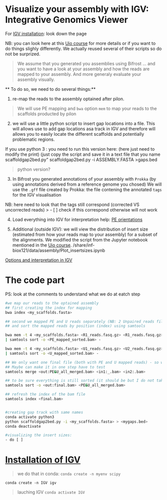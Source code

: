 # Visualize your assembly with IGV: Integrative Genomics Viewer 

For [IGV installation](./assembly_visualization.md#igv-install): look down the page

NB: you can look here at this [Uio course] for more details or if you want to do things slighly differently. 
We actually reused several of their scripts so do not be surprized. 

> We assume that you generated you assemblies using Bifrost
... and you want to have a look at your assembly and how the reads are mapped to your assembly. And more generaly evaluate your assembly visually. 

** To do so, we need to do several things:**

1) re-map the reads to the assembly optained after pilon. 
 > We will use PE mapping and `bwa` option `mem` to map your reads to the scaffolds producted by pilon 

2) we will use a little python script to insert gap locations into a file. This will allows use to add gap locations
asa track in IGV and therefore will allows you to easily locate the different scaffolds and potentially problematic regions.

If you use python 3 : you need to run this version here: (here just need to modify the print)
(just copy the script and save it in a text file that you name scaffoldgap2bed.py"
scaffoldgap2bed.py -i ASSEMBLY.FASTA >gaps.bed
> python version? 

3) In Bifrost you generated annotations of your assembly with `Prokka`
(by using annotations derived from a reference genome you chosed) 
We will use the `.gff` file created by Prokka: the file contening the annotated `tags` for the IGV visualisation

NB: here need to look that the tags still correspond (corrected VS uncorrected reads) > - [ ] check if this correspond
otherwise will not work


4) Load everything into IGV 
for interpretation help: [PE orientations](http://software.broadinstitute.org/software/igv/interpreting_pair_orientations)

4) Additional (outside IGV): we will view the distribution of insert size (estimated from how your reads map to your assembly)
for a subset of the alignments. We modified the script from the Jupyter notebook mentioned in the [Uio course].
/share/inf-biox121/data/assembly/Plot_insertsizes.ipynb
 
[Options and interpretation in IGV](ttp://software.broadinstitute.org/software/igv/PopupMenus#AlignmentTrack)


# The code part

PS: look at the comments to understand what we do at eatch step

```bash
#we map our reads to the optained assembly
## first creating the index for mapping
bwa index <my_scaffolds.fasta>

## second we mapped PE and U reads separately (NB: 2 Unpaired reads files after spades)
## and sort the mapped reads by position (index) using samtools

bwa mem -t 4 <my_scaffolds.fasta> <R1_reads.fasq.gz> <R1_reads.fasq.gz> \
| samtools sort -o <PE_mapped_sorted.bam> -

bwa mem -t 4 <my_scaffolds.fasta> <U1_reads.fasq.gz> <U2_reads.fasq.gz> \
| samtools sort -o <U_mapped_sorted.bam> -

## We only want one final file (both with PE and U mapped reads) - so we merged the .bam files
## Maybe can make it in one step have to test
samtools merge <out:PE&U_all_merged.bam> <in1:_.bam> <in2:.bam> 

## to be sure everything is still sorted (it should be but I do not take risks) 
samtools sort -o <out:final.bam> <PE&U_all_merged.bam>

## refresh the index of the bam file
samtools index <final.bam>


#creating gap track with same names
conda activate python3
python scaffoldgap2bed.py -i <my_scaffolds.fasta> > <mygaps.bed>
conda deactivate

#visualizing the insert sizes:
- do [ ]

```

# [Installation of IGV](#igv-install)

> we do that in conda: `conda create -n myenv scipy`

`conda create -n IGV igv` 

> lauching IGV 
`conda activate IGV`


[Uio course]:https://inf-biox121.readthedocs.io/en/2017/Assembly/practicals/03_Mapping_reads_to_an_assembly.html

